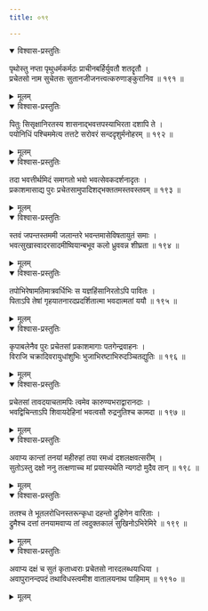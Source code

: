 ```yaml
---
title: ०१९

---
```

<div class="audioEmbed"  caption="सीतालक्ष्मी-वाचनम्" src="https://sanskritdocuments.org/sites/completenarayaneeyam/SoundFiles/019/019_01.mp3"></div>
<details open><summary>विश्वास-प्रस्तुतिः</summary>

पृथोस्तु नप्ता पृथुधर्मकर्मठः प्राचीनबर्हिर्युवतौ शतदॄतौ ।  
प्रचेतसो नाम सुचेतसः सुतानजीजनत्त्वत्करुणाङ्कुरानिव ॥ १९१ ॥
</details>
<details><summary>मूलम्</summary>

पृथोस्तु नप्ता पृथुधर्मकर्मठः प्राचीनबर्हिर्युवतौ शतदॄतौ ।  
प्रचेतसो नाम सुचेतसः सुतानजीजनत्त्वत्करुणाङ्कुरानिव ॥ १९१ ॥
</details>



<div class="audioEmbed"  caption="सीतालक्ष्मी-वाचनम्" src="https://sanskritdocuments.org/sites/completenarayaneeyam/SoundFiles/019/019_02.mp3"></div>
<details open><summary>विश्वास-प्रस्तुतिः</summary>

पितुः सिसृक्षानिरतस्य शासनाद्भवत्तपस्याभिरता दशापि ते ।  
पयोनिधिं पश्चिममेत्य तत्तटे सरोवरं सन्ददृशुर्मनोहरम् ॥ १९२ ॥
</details>
<details><summary>मूलम्</summary>

पितुः सिसृक्षानिरतस्य शासनाद्भवत्तपस्याभिरता दशापि ते ।  
पयोनिधिं पश्चिममेत्य तत्तटे सरोवरं सन्ददृशुर्मनोहरम् ॥ १९२ ॥
</details>



<div class="audioEmbed"  caption="सीतालक्ष्मी-वाचनम्" src="https://sanskritdocuments.org/sites/completenarayaneeyam/SoundFiles/019/019_03.mp3"></div>
<details open><summary>विश्वास-प्रस्तुतिः</summary>

तदा भवत्तीर्थमिदं समागतो भवो भवत्सेवकदर्शनादृतः ।  
प्रकाशमासाद्य पुरः प्रचेतसामुपादिशद्भक्ततमस्तवस्तवम् ॥ १९३ ॥
</details>
<details><summary>मूलम्</summary>

तदा भवत्तीर्थमिदं समागतो भवो भवत्सेवकदर्शनादृतः ।  
प्रकाशमासाद्य पुरः प्रचेतसामुपादिशद्भक्ततमस्तवस्तवम् ॥ १९३ ॥
</details>



<div class="audioEmbed"  caption="सीतालक्ष्मी-वाचनम्" src="https://sanskritdocuments.org/sites/completenarayaneeyam/SoundFiles/019/019_04.mp3"></div>
<details open><summary>विश्वास-प्रस्तुतिः</summary>

स्तवं जपन्तस्तममी जलान्तरे भवन्तमासेविषतायुतं समाः ।  
भवत्सुखास्वादरसादमीष्वियान्बभूव कलो ध्रुववन्न शीघ्रता ॥ १९४ ॥
</details>
<details><summary>मूलम्</summary>

स्तवं जपन्तस्तममी जलान्तरे भवन्तमासेविषतायुतं समाः ।  
भवत्सुखास्वादरसादमीष्वियान्बभूव कलो ध्रुववन्न शीघ्रता ॥ १९४ ॥
</details>



<div class="audioEmbed"  caption="सीतालक्ष्मी-वाचनम्" src="https://sanskritdocuments.org/sites/completenarayaneeyam/SoundFiles/019/019_05.mp3"></div>
<details open><summary>विश्वास-प्रस्तुतिः</summary>

तपोभिरेषामतिमात्रवर्धिभिः स यज्ञहिंसानिरतोऽपि पावितः ।  
पिताऽपि तेषां गृहयातनारदप्रदर्शितात्मा भवदात्मतां ययौ ॥ १९५ ॥
</details>
<details><summary>मूलम्</summary>

तपोभिरेषामतिमात्रवर्धिभिः स यज्ञहिंसानिरतोऽपि पावितः ।  
पिताऽपि तेषां गृहयातनारदप्रदर्शितात्मा भवदात्मतां ययौ ॥ १९५ ॥
</details>



<div class="audioEmbed"  caption="सीतालक्ष्मी-वाचनम्" src="https://sanskritdocuments.org/sites/completenarayaneeyam/SoundFiles/019/019_06.mp3"></div>
<details open><summary>विश्वास-प्रस्तुतिः</summary>

कृपाबलेनैव पुरः प्रचेतसां प्रकाशमागाः पतगेन्द्रवाहनः ।  
विराजि चक्रादिवरायुधांशुभिः भुजाभिरष्टाभिरुदञ्चितद्युतिः ॥ १९६ ॥
</details>
<details><summary>मूलम्</summary>

कृपाबलेनैव पुरः प्रचेतसां प्रकाशमागाः पतगेन्द्रवाहनः ।  
विराजि चक्रादिवरायुधांशुभिः भुजाभिरष्टाभिरुदञ्चितद्युतिः ॥ १९६ ॥
</details>



<div class="audioEmbed"  caption="सीतालक्ष्मी-वाचनम्" src="https://sanskritdocuments.org/sites/completenarayaneeyam/SoundFiles/019/019_07.mp3"></div>
<details open><summary>विश्वास-प्रस्तुतिः</summary>

प्रचेतसां तावदयाचतामपिः त्वमेव कारुण्यभराद्वारानदाः ।  
भवद्विचिन्ताऽपि शिवायदेहिनां भवत्वसौ रुद्रनुतिश्च कामदा ॥ १९७ ॥
</details>
<details><summary>मूलम्</summary>

प्रचेतसां तावदयाचतामपिः त्वमेव कारुण्यभराद्वारानदाः ।  
भवद्विचिन्ताऽपि शिवायदेहिनां भवत्वसौ रुद्रनुतिश्च कामदा ॥ १९७ ॥
</details>



<div class="audioEmbed"  caption="सीतालक्ष्मी-वाचनम्" src="https://sanskritdocuments.org/sites/completenarayaneeyam/SoundFiles/019/019_08.mp3"></div>
<details open><summary>विश्वास-प्रस्तुतिः</summary>

अवाप्य कान्तां तनयां महीरुहां तया रमध्वं दशलक्षवत्सरीम् ।  
सुतोऽस्तु दक्षो ननु तत्क्षणाच्च मां प्रयास्यथेति न्यगदो मुदैव तान् ॥ १९८ ॥
</details>
<details><summary>मूलम्</summary>

अवाप्य कान्तां तनयां महीरुहां तया रमध्वं दशलक्षवत्सरीम् ।  
सुतोऽस्तु दक्षो ननु तत्क्षणाच्च मां प्रयास्यथेति न्यगदो मुदैव तान् ॥ १९८ ॥
</details>



<div class="audioEmbed"  caption="सीतालक्ष्मी-वाचनम्" src="https://sanskritdocuments.org/sites/completenarayaneeyam/SoundFiles/019/019_09.mp3"></div>
<details open><summary>विश्वास-प्रस्तुतिः</summary>

ततश्च ते भूतलरोधिनस्तरून्कृधा दहन्तो द्रुहिणेन वारिताः ।  
द्रुमैश्च दत्तां तनयामवाप्य तां त्वदुक्तकालं सुखिनोऽभिरेमिरे ॥ १९९ ॥
</details>
<details><summary>मूलम्</summary>

ततश्च ते भूतलरोधिनस्तरून्कृधा दहन्तो द्रुहिणेन वारिताः ।  
द्रुमैश्च दत्तां तनयामवाप्य तां त्वदुक्तकालं सुखिनोऽभिरेमिरे ॥ १९९ ॥
</details>



<div class="audioEmbed"  caption="सीतालक्ष्मी-वाचनम्" src="https://sanskritdocuments.org/sites/completenarayaneeyam/SoundFiles/019/019_10.mp3"></div>
<details open><summary>विश्वास-प्रस्तुतिः</summary>

अवाप्य दक्षं च सुतं कृताध्वराः प्रचेतसो नारदलब्धयाधिया ।  
अवापुरानन्दपदं तथाविधस्त्वमीश वातालयनाथ पाहिमाम् ॥ १९१० ॥
</details>
<details><summary>मूलम्</summary>

अवाप्य दक्षं च सुतं कृताध्वराः प्रचेतसो नारदलब्धयाधिया ।  
अवापुरानन्दपदं तथाविधस्त्वमीश वातालयनाथ पाहिमाम् ॥ १९१० ॥
</details>

